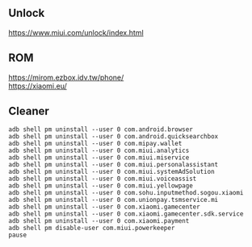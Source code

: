 ## Unlock  
https://www.miui.com/unlock/index.html

## ROM  
https://mirom.ezbox.idv.tw/phone/  
https://xiaomi.eu/

## Cleaner  
<pre>
<code>adb shell pm uninstall --user 0 com.android.browser
adb shell pm uninstall --user 0 com.android.quicksearchbox
adb shell pm uninstall --user 0 com.mipay.wallet
adb shell pm uninstall --user 0 com.miui.analytics
adb shell pm uninstall --user 0 com.miui.miservice
adb shell pm uninstall --user 0 com.miui.personalassistant
adb shell pm uninstall --user 0 com.miui.systemAdSolution
adb shell pm uninstall --user 0 com.miui.voiceassist
adb shell pm uninstall --user 0 com.miui.yellowpage
adb shell pm uninstall --user 0 com.sohu.inputmethod.sogou.xiaomi
adb shell pm uninstall --user 0 com.unionpay.tsmservice.mi
adb shell pm uninstall --user 0 com.xiaomi.gamecenter
adb shell pm uninstall --user 0 com.xiaomi.gamecenter.sdk.service
adb shell pm uninstall --user 0 com.xiaomi.payment
adb shell pm disable-user com.miui.powerkeeper
pause
</code></pre>
